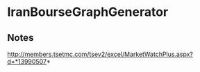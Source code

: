 # IranBourseGraphGenerator


## Notes

http://members.tsetmc.com/tsev2/excel/MarketWatchPlus.aspx?d=*13990507*
